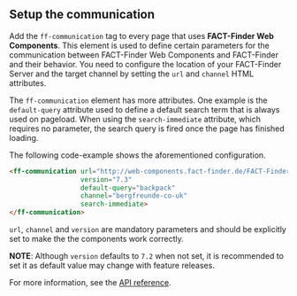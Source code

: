 ## Setup the communication
Add the `ff-communication` tag to every page that uses
**FACT-Finder Web Components**. This element is used to define certain
parameters for the communication between FACT-Finder Web Components and FACT-Finder
and their behavior. You need to configure the location of your
FACT-Finder Server and the target channel by setting the `url` and
`channel` HTML attributes.

The `ff-communication` element has more attributes. One example is the
`default-query` attribute used to define a default search term that is
always used on pageload. When using the `search-immediate` attribute,
which requires no parameter, the search query is fired once the page has
finished loading.

The following code-example shows the aforementioned configuration.

```html
<ff-communication url="http://web-components.fact-finder.de/FACT-Finder7.3-Demoshop"
                  version="7.3"
                  default-query="backpack"
                  channel="bergfreunde-co-uk"
                  search-immediate>
</ff-communication>
```
`url`, `channel` and `version` are mandatory parameters and should be explicitly set to make the the components work
correctly.

**NOTE**: Although `version` defaults to `7.2` when not set, it is recommended to set it as default value may change with feature releases.

For more information, see the [API reference](/api/3.x/ff-communication#tab=api).